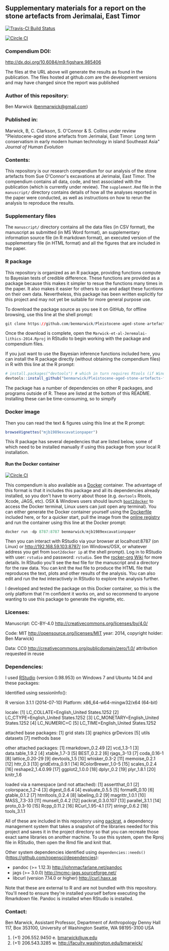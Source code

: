 <!-- README.md is generated from README.Rmd. Please edit that file -->
Supplementary materials for a report on the stone artefacts from Jerimalai, East Timor
--------------------------------------------------------------------------------------

[![Travis-CI Build Status](https://travis-ci.org/benmarwick/Pleistocene-aged-stone-artefacts-from-Jerimalai--East-Timor.png?branch=master)](https://travis-ci.org/benmarwick/Pleistocene-aged-stone-artefacts-from-Jerimalai--East-Timor)

[![Circle CI](https://circleci.com/gh/benmarwick/Pleistocene-aged-stone-artefacts-from-Jerimalai--East-Timor.svg?style=shield&circle-token=:circle-token)](https://circleci.com/gh/benmarwick/Pleistocene-aged-stone-artefacts-from-Jerimalai--East-Timor)

### Compendium DOI:

<http://dx.doi.org/10.6084/m9.figshare.985406>

The files at the URL above will generate the results as found in the publication. The files hosted at github.com are the development versions and may have changed since the report was published

### Author of this repository:

Ben Marwick (<benmarwick@gmail.com>)

### Published in:

Marwick, B, C. Clarkson, S. O'Connor & S. Collins under review "Pleistocene-aged stone artefacts from Jerimalai, East Timor: Long term conservatism in early modern human technology in island Southeast Asia" *Journal of Human Evolution*

### Contents:

This repository is our research compendium for our analysis of the stone artefacts from Sue O'Connor's excavations at Jerimalai, East Timor. The compendium contains all data, code, and text associated with the publication (which is currently under review). The `supplement.Rmd` file in the `manuscript/` directory contains details of how all the analyses reported in the paper were conducted, as well as instructions on how to rerun the analysis to reproduce the results.

### Supplementary files

The `manuscript/` directory contains all the data files (in CSV format), the manuscript as submitted (in MS Word format), an supplementary information source file (in R markdown format), an executed version of the supplementary file (in HTML format) and all the figures that are included in the paper.

### R package

This repository is organized as an R package, providing functions compute to Bayesian tests of credible difference. These functions are provided as a package because this makes it simpler to resue the functions many times in the paper. It also makes it easier for others to use and adapt these fucntions on their own data. Nevertheless, this package has been written explicitly for this project and may not yet be suitable for more general purpose use.

To download the package source as you see it on GitHub, for offline browsing, use this line at the shell prompt:

``` r
git clone https://github.com/benmarwick/Pleistocene-aged-stone-artefacts-from-Jerimalai--East-Timor.git
```

Once the download is complete, open the `Marwick-et-al-Jeremalai-lithics-2014.Rproj` in RStudio to begin working with the package and compendium files.

If you just want to use the Bayesian inference functions included here, you can install the R package directly (without obtaining the compendium files) in R with this line at the R prompt:

``` r
# install.packages("devtools") # which in turn requires Rtools (if Windows) or Xcode (if OSX)
devtools::install_github("benmarwick/Pleistocene-aged-stone-artefacts-from-Jerimalai--East-Timor")
```

The package has a number of dependencies on other R packages, and programs outside of R. These are listed at the bottom of this README. Installing these can be time-consuming, so to simpify

### Docker image

Then you can read the text & figures using this line at the R prompt:

``` r
browseVignettes("mjb1989excavationpaper")
```

This R package has several depedencies that are listed below, some of which need to be installed manually if using this package from your local R installation.

#### Run the Docker container

[![Circle CI](https://circleci.com/gh/benmarwick/1989-excavation-report-Madjebebe.svg?style=shield&circle-token=:circle-token)](https://circleci.com/gh/benmarwick/1989-excavation-report-Madjebebe)

This compendium is also available as a [Docker](https://docs.docker.com/installation) container. The advantage of this format is that it includes this package and all its dependencies already installed, so you don't have to worry about those (e.g. `devtools` Rtools, Xcode, JAGS, etc). OSX & Windows users should launch [`boot2docker`](http://boot2docker.io/) to access the Docker terminal, Linux users can just open any terminal). You can either generate the Docker container yourself using the [Dockerfile](https://github.com/benmarwick/1989-excavation-report-Madjebebe/blob/master/Dockerfile) included here, or for a quicker start, pull the image from the [online registry](https://registry.hub.docker.com/u/benmarwick/mjb1989excavationpaper/) and run the container using this line at the Docker prompt:

``` r
docker run -dp 8787:8787 benmarwick/mjb1989excavationpaper
```

Then you can interact with RStudio via your browser at localhost:8787 (on Linux) or <http://192.168.59.103:8787/> (on Windows/OSX, or whatever address you get from `boot2docker ip` at the shell prompt). Log in to RStudio with user: `rstudio` and password: `rstudio`. See the [rocker-org Wiki](https://github.com/rocker-org/rocker/wiki/Using-the-RStudio-image) for more details. In RStudio you'll see the `Rmd` file for the manuscript and a directory for the raw data. You can knit the `Rmd` file to produce the HTML file that reproduces the text, plots and other results of the analysis. You can also edit and run the `Rmd` interactively in RStudio to explore the analysis further.

I developed and tested the package on this Docker container, so this is the only platform that I'm confident it works on, and so recommend to anyone wanting to use this package to generate the vignette, etc.

### Licenses:

Manuscript: CC-BY-4.0 <http://creativecommons.org/licenses/by/4.0/>

Code: MIT <http://opensource.org/licenses/MIT> year: 2014, copyright holder: Ben Marwick)

Data: CC0 <http://creativecommons.org/publicdomain/zero/1.0/> attribution requested in reuse

### Dependencies:

I used [RStudio](http://www.rstudio.com/products/rstudio/) (version 0.98.953) on Windows 7 and Ubuntu 14.04 and these packages:

Identified using sessionInfo():

R version 3.1.1 (2014-07-10) Platform: x86\_64-w64-mingw32/x64 (64-bit)

locale: [1] LC\_COLLATE=English\_United States.1252 [2] LC\_CTYPE=English\_United States.1252
[3] LC\_MONETARY=English\_United States.1252 [4] LC\_NUMERIC=C
[5] LC\_TIME=English\_United States.1252

attached base packages: [1] grid stats
[3] graphics grDevices [5] utils datasets [7] methods base

other attached packages: [1] rmarkdown\_0.2.49
 [2] vcd\_1.3-1
 [3] data.table\_1.9.2
 [4] xtable\_1.7-3
 [5] BEST\_0.2.2
 [6] rjags\_3-13
 [7] coda\_0.16-1
 [8] lattice\_0.20-29
 [9] devtools\_1.5
[10] whisker\_0.3-2
[11] memoise\_0.2.1
[12] httr\_0.3
[13] gridExtra\_0.9.1
[14] RColorBrewer\_1.0-5 [15] scales\_0.2.4
[16] reshape2\_1.4.0.99 [17] ggplot2\_1.0.0
[18] dplyr\_0.2
[19] plyr\_1.8.1
[20] knitr\_1.6

loaded via a namespace (and not attached): [1] assertthat\_0.1
 [2] colorspace\_1.2-4 [3] digest\_0.6.4
 [4] evaluate\_0.5.5
 [5] formatR\_0.10
 [6] gtable\_0.1.2
 [7] htmltools\_0.2.4
 [8] labeling\_0.2
 [9] magrittr\_1.0.1
[10] MASS\_7.3-33
[11] munsell\_0.4.2
[12] packrat\_0.3.0.107 [13] parallel\_3.1.1
[14] proto\_0.3-10
[15] Rcpp\_0.11.2
[16] RCurl\_1.95-4.1
[17] stringr\_0.6.2
[18] tools\_3.1.1

All of these are included in this repository using [packrat](http://rstudio.github.io/packrat/), a dependency management system that takes a snapshot of the libraries needed for this project and saves it in the project directory so that you can recreate those exact same libraries on another machine. To use this system, open the Rproj file in RStudio, then open the Rmd file and knit that.

Other system dependencies identified using `dependencies::needs()` (<https://github.com/ropensci/dependencies>):

-   pandoc (\>= 1.12.3) <http://johnmacfarlane.net/pandoc>
-   jags (\>= 3.0.0) <http://mcmc-jags.sourceforge.net/>
-   libcurl (version 7.14.0 or higher) <http://curl.haxx.se>

Note that these are external to R and are not bundled with this repository. You'll need to ensure they're installed yourself before executing the Rmarkdown file. Pandoc is installed when RStudio is installed.

### Contact:

Ben Marwick, Assistant Professor, Department of Anthropology Denny Hall 117, Box 353100, University of Washington Seattle, WA 98195-3100 USA

1.  (+1) 206.552.9450 e. <bmarwick@uw.edu>
2.  (+1) 206.543.3285 w. <http://faculty.washington.edu/bmarwick/>

